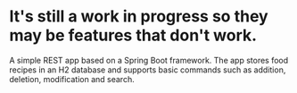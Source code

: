 # It's still a work in progress so they may be features that don't work.

A simple REST app based on a Spring Boot framework. The app stores food recipes in an H2 database and supports basic commands such as addition, deletion, modification and search.
